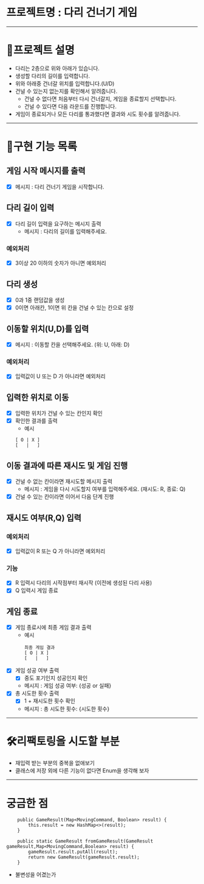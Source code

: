 # 프로젝트명 : 다리 건너기 게임

---

# 📖프로젝트 설명

- 다리는 2층으로 위와 아래가 있습니다.
- 생성할 다리의 길이를 입력합니다.
- 위와 아래중 건너갈 위치를 입력합니다.(U/D)
- 건널 수 있는지 없는지를 확인해서 알려줍니다.
    - 건널 수 없다면 처음부터 다시 건너갈지, 게임을 종료할지 선택합니다.
    - 건널 수 있다면 다음 라운드를 진행합니다.
- 게임이 종료되거나 모든 다리를 통과했다면 결과와 시도 횟수를 알려줍니다.

---

# 📄구현 기능 목록

## 게임 시작 메시지를 출력

- [x] 메시지 : 다리 건너기 게임을 시작합니다.

## 다리 길이 입력

- [x] 다리 길이 입력을 요구하는 메시지 출력
    - 메시지 : 다리의 길이를 입력해주세요.

### 예외처리

- [x] 3이상 20 이하의 숫자가 아니면 예외처리

## 다리 생성

- [x] 0과 1중 랜덤값을 생성
- [x] 0이면 아래칸, 1이면 위 칸을 건널 수 있는 칸으로 설정

## 이동할 위치(U,D)를 입력

- [x] 메시지 : 이동할 칸을 선택해주세요. (위: U, 아래: D)

### 예외처리

- [x] 입력값이 U 또는 D 가 아니라면 예외처리

## 입력한 위치로 이동

- [x] 입력한 위치가 건널 수 있는 칸인지 확인
- [x] 확인한 결과를 출력
    - 예시
  ``` 
  [ O | X ]
  [   |   ]
  ```

## 이동 결과에 따른 재시도 및 게임 진행

- [x] 건널 수 없는 칸이라면 재시도할 메시지 출력
    - 메시지 : 게임을 다시 시도할지 여부를 입력해주세요. (재시도: R, 종료: Q)
- [x] 건널 수 있는 칸이라면 이어서 다음 단계 진행

## 재시도 여부(R,Q) 입력

### 예외처리

- [x] 입력값이 R 또는 Q 가 아니라면 예외처리

### 기능

- [x] R 입력시 다리의 시작점부터 재시작 (이전에 생성된 다리 사용)
- [x] Q 입력시 게임 종료

## 게임 종료

- [x] 게임 종료시에 최종 게임 결과 출력
    - 예시
      ``` 
      최종 게임 결과
      [ O | X ]
      [   |   ]
      ```
- [x] 게임 성공 여부 출력
    - [x] 중도 포기인지 성공인지 확인
    - 메시지 : 게임 성공 여부: {성공 or 실패}
- [x] 총 시도한 횟수 출력
    - [x] 1 + 재시도한 횟수 확인
    - 메시지 : 총 시도한 횟수: {시도한 횟수}

---

# 🛠리팩토링을 시도할 부분

- 재입력 받는 부분의 중복을 없애보기
- 클래스에 저장 외에 다른 기능이 없다면 Enum을 생각해 보자

---

# 궁금한 점

```
    public GameResult(Map<MovingCommand, Boolean> result) {
        this.result = new HashMap<>(result);
    }

    public static GameResult fromGameResult(GameResult gameResult,Map<MovingCommand,Boolean> result) {
        gameResult.result.putAll(result);
        return new GameResult(gameResult.result);
    }
```

- 불변성을 어겼는가